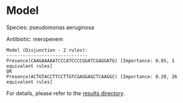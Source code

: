 
# Model

Species: pseudomonas aeruginosa

Antibiotic: meropenem

```
Model (Disjunction - 2 rules):
------------------------------
Presence(CAAGAAAAATCCCATCCCCGGATCGAGGATG) [Importance: 0.85, 1 equivalent rules]
OR
Presence(ACTGTACCTTCCTTGTCGAGGAGCTCAAGGC) [Importance: 0.20, 26 equivalent rules]

```

For details, please refer to the [results directory](../../../../../results/scm_b/pseudomonas+aeruginosa/meropenem/repeat_5/).

